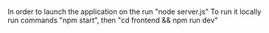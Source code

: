In order to launch the application on the run "node server.js"
To run it locally run commands "npm start", then "cd frontend && npm run dev"
